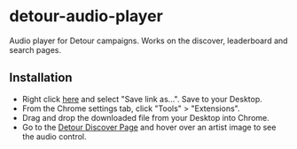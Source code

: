 detour-audio-player
===================

Audio player for Detour campaigns.  Works on the discover, leaderboard and search pages.

## Installation
* Right click [here](https://github.com/AaronRandall/detour-audio-player/raw/master/detour-audio-player.user.js) and select "Save link as...". Save to your Desktop.
* From the Chrome settings tab, click "Tools" > "Extensions".
* Drag and drop the downloaded file from your Desktop into Chrome.
* Go to the [Detour Discover Page](https://detour-ldn.songkick.com/discover) and hover over an artist image to see the audio control.
